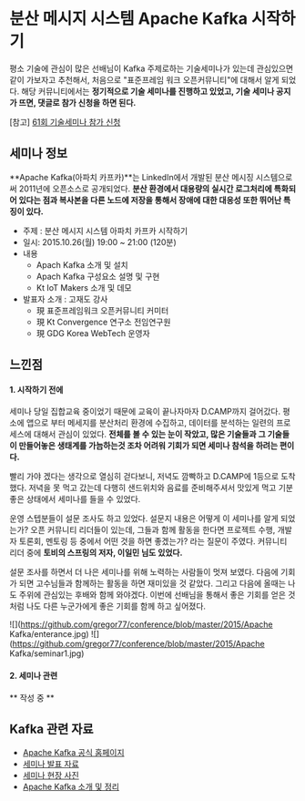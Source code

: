 # 분산 메시지 시스템 Apache Kafka 시작하기
평소 기술에 관심이 많은 선배님이 Kafka 주제로하는 기술세미나가 있는데 관심있으면 같이 가보자고 추천해서, 처음으로 "표준프레임
워크 오픈커뮤니티"에 대해서 알게 되었다. 해당 커뮤니티에서는 **정기적으로 기술 세미나를 진행하고 있었고, 기술 세미나 공지가 뜨면, 댓글로 참가 신청을 하면 된다.**

[참고] [61회 기술세미나 참가 신청 ](http://open.egovframe.kr/cop/bbs/selectBoardArticle.do?bbsId=BBSMSTR_000000000014&nttId=16779)

## 세미나 정보
**Apache Kafka(아파치 카프카)**는 LinkedIn에서 개발된 분산 메시징 시스템으로써 2011년에 오픈소스로 공개되었다. **분산 환경에서 대용량의 실시간 로그처리에 특화되어 있다는 점과 복사본을 다른 노드에 저장을 통해서 장애에 대한 대응성 또한 뛰어난 특징이 있다.**

* 주제 : 분산 메시지 시스템 아파치 카프카 시작하기
* 일시: 2015.10.26(월) 19:00 ~ 21:00 (120분)
* 내용  
  - Apach Kafka 소개 및 설치
  - Apach Kafka 구성요소 설명 및 구현
  - Kt IoT Makers 소개 및 데모
* 발표자 소개 : 고재도 강사
  - 現 표준프레임워크 오픈커뮤니티 커미터
  - 現 Kt Convergence  연구소 전임연구원
  - 現 GDG Korea WebTech 운영자

## 느낀점
#### 1. 시작하기 전에
세미나 당일 집합교육 중이었기 때문에 교육이 끝나자마자 D.CAMP까지 걸어갔다. 평소에 앱으로 부터 메세지를 분산처리 환경에 수집하고, 데이터를 분석하는 일련의 프로세스에 대해서 관심이 있었다. **전체를 볼 수 있는 눈이 작았고, 많은 기술들과 그 기술들이 만들어놓은 생태계를 가늠하는것 조차 어려워 기회가 되면 세미나 참석을 하려는 편이다.**

빨리 가야 겠다는 생각으로 열심히 걷다보니, 저녁도 깜빡하고 D.CAMP에 1등으로 도착했다. 저녁을 못 먹고 갔는데 다행히 샌드위치와 음료를 준비해주셔서 맛있게 먹고 기분 좋은 상태에서 세미나를 들을 수 있었다.

운영 스텝분들이 설문 조사도 하고 있었다. 설문지 내용은 어떻게 이 세미나를 알게 되었는가? 오픈 커뮤니티 리더들이 있는데, 그들과 함께 활동을 한다면 프로젝트 수행, 개발자 토론회, 멘토링 등 중에서 어떤 것을 하면 좋겠는가? 라는 질문이 주였다. 커뮤니티 리더 중에 **토비의 스프링의 저자, 이일민 님도 있었다.**

설문 조사를 하면서 더 나은 세미나를 위해 노력하는 사람들이 멋져 보였다. 다음에 기회가 되면 고수님들과 함께하는 활동을 하면 재미있을 것 같았다. 그리고 다음에 올때는 나도 주위에 관심있는 후배와 함께 와야겠다. 이번에 선배님을 통해서 좋은 기회를 얻은 것처럼 나도 다른 누군가에게 좋은 기회를 함께 하고 싶어졌다.

![](https://github.com/gregor77/conference/blob/master/2015/Apache Kafka/enterance.jpg)
![](https://github.com/gregor77/conference/blob/master/2015/Apache Kafka/seminar1.jpg)

#### 2. 세미나 관련
** 작성 중 **

## Kafka 관련 자료
* [Apache Kafka 공식 홈페이지](http://kafka.apache.org/)
* [세미나 발표 자료](http://open.egovframe.go.kr/cop/bbs/selectBoardArticle.do?bbsId=BBSMSTR_000000000015&nttId=16844)
* [세미나 현장 사진](http://open.egovframe.kr/cop/bbs/selectBoardArticle.do?bbsId=BBSMSTR_000000000014&nttId=16863)
* [Apache Kafka 소개 및 정리](http://epicdevs.com/17)
